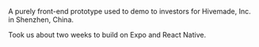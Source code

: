 A purely front-end prototype used to demo to investors for Hivemade, Inc. in Shenzhen, China.

Took us about two weeks to build on Expo and React Native.
